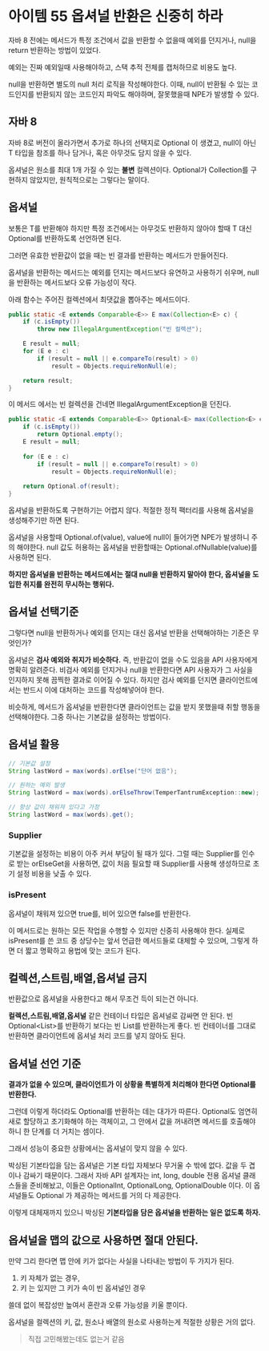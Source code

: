 # 아이템 55 옵셔널 반환은 신중히 하라

자바 8 전에는 메서드가 특정 조건에서 값을 반환할 수 없을때 예외를 던지거나, null을 return 반환하는 방법이 있었다.

예외는 진짜 예외일때 사용해야하고, 스택 추적 전체를 캡처하므로 비용도 높다.

null을 반환하면 별도의 null 처리 로직을 작성해야한다. 이때, null이 반환될 수 있는 코드인지를 반환되지 않는 코드인지 파악도 해야하며, 잘못했을때 NPE가 발생할 수 있다.

## 자바 8

자바 8로 버전이 올라가면서 추가로 하나의 선택지로 Optional<T> 이 생겼고, null이 아닌 T 타입을 참조를 하나 담거나, 혹은 아무것도 담지 않을 수 있다.

옵셔널은 원소를 최대 1개 가질 수 있는 **불변** 컬렉션이다. Optional<T>가 Collection<T>를 구현하지 않았지만, 원칙적으로는 그렇다는 말이다.

## 옵셔널

보통은 T를 반환해야 하지만 특정 조건에서는 아무것도 반환하지 않아야 할때 T 대신 Optional<T>를 반환하도록 선언하면 된다.

그러면 유효한 반환값이 없을 때는 빈 결과를 반환하는 메서드가 만들어진다.

옵셔널을 반환하는 메서드는 예외를 던지는 메서드보다 유연하고 사용하기 쉬우며, null을 반환하는 메서드보다 오류 가능성이 작다.

아래 함수는 주어진 컬렉션에서 최댓값을 뽑아주는 메서드이다.

```java
public static <E extends Comparable<E>> E max(Collection<E> c) {
    if (c.isEmpty())
        throw new IllegalArgumentException("빈 컬렉션");

    E result = null;
    for (E e : c)
        if (result = null || e.compareTo(result) > 0)
            result = Objects.requireNonNull(e);

    return result;
}
```

이 메서드 에서는 빈 컬렉션을 건네면 IllegalArgumentException을 던진다.

```java
public static <E extends Comparable<E>> Optional<E> max(Collection<E> c) {
    if (c.isEmpty())
        return Optional.empty();
    E result = null;
    
    for (E e : c)
        if (result = null || e.compareTo(result) > 0)
            result = Objects.requireNonNull(e);
    
    return Optional.of(result);
}
```
옵셔널을 반환하도록 구현하기는 어렵지 않다. 적절한 정적 팩터리를 사용해 옵셔널을 생성해주기만 하면 된다.

옵셔널을 사용할때 Optional.of(value), value에 null이 들어가면 NPE가 발생하니 주의 해야한다.
null 값도 허용하는 옵셔널을 반환할때는 Optional.ofNullable(value)를 사용하면 된다.

**하지만 옵셔널을 반환하는 메서드에서는 절대 null을 반환하지 말아야 한다, 옵셔널을 도입한 취지를 완전히 무시하는 행위다.**

## 옵셔널 선택기준

그렇다면 null을 반환하거나 예외를 던지는 대신 옵셔널 반환을 선택해야하는 기준은 무엇인가?

옵셔널은 **검사 예외와 취지가 비슷하다.** 즉, 반환값이 없을 수도 있음을 API 사용자에게 명확히 알려준다.
비검사 예외를 던지거나 null을 반환한다면 API 사용자가 그 사실을 인지하지 못해 끔찍한 결과로 이어질 수 있다.
하지만 검사 예외를 던지면 클라이언트에서는 반드시 이에 대처하는 코드를 작성해넣어야 한다.

비슷하게, 메서드가 옵셔널을 반환한다면 클라이언트는 값을 받지 못했을때 취할 행동을 선택해야한다. 그중 하나는 기본값을 설정하는 방법이다.

## 옵셔널 활용

```java
// 기본값 설정
String lastWord = max(words).orElse("단어 없음");

// 원하는 예외 발생
String lastWord = max(words).orElseThrow(TemperTantrumException::new);

// 항상 값이 채워져 있다고 가정
String lastWord = max(words).get();
```
### Supplier<T>

기본값을 설정하는 비용이 아주 커서 부담이 될 때가 있다. 그럴 때는 Supplier<T>를 인수로 받는 orElseGet을 사용하면, 값이 처음 필요할 때 Supplier<T>를 사용해 생성하므로 초기 설정 비용을 낮출 수 있다.

### isPresent
옵셔널이 채워져 있으면 true를, 비어 있으면 false를 반환한다. 

이 메서드로는 원하는 모든 작업을 수행할 수 있지만 신중히 사용해야 한다. 실제로 isPresent를 쓴 코드 중 상당수는 앞서 언급한 메서드들로 대체할 수 있으며, 그렇게 하면 더 짧고 명확하고 용법에 맞는 코드가 된다.


## 컬렉션,스트림,배열,옵셔널 금지

반환값으로 옵셔널을 사용한다고 해서 무조건 득이 되는건 아니다.

**컬렉션,스트림,배열,옵셔널** 같은 컨테이너 타입은 옵셔널로 감싸면 안 된다. 빈 Optional<List<T>>를 반환하기 보다는 빈 List<T>를 반환하는게 좋다.
빈 컨테이너를 그대로 반환하면 클라이언트에 옵셔널 처리 코드를 넣지 않아도 된다.

## 옵셔널 선언 기준

**결과가 없을 수 있으며, 클라이언트가 이 상황을 특별하게 처리해야 한다면 Optional<T>를 반환한다.**

그런데 이렇게 하더라도 Optional<T>를 반환하는 데는 대가가 따른다. Optional도 엄연히 새로 할당하고 초기화해야 하는 객체이고, 그 안에서 값을 꺼내려면 메서드를 호출해야 하니 한 단계를 더 거치는 셈이다.

그래서 성능이 중요한 상황에서는 옵셔널이 맞지 않을 수 있다.

박싱된 기본타입을 담는 옵셔널은 기본 타입 자체보다 무거울 수 밖에 없다. 값을 두 겹이나 감싸기 때문이다. 그래서 자바 API 설계자는 int, long, double 전용 옵셔널 클래스들을 준비해놨고, 이들은 OptionalInt, OptionalLong, OptionalDouble 이다.
이 옵셔널들도 Optional<T> 가 제공하는 메서드를 거의 다 제공한다.

이렇게 대체재까지 있으니 박싱된 **기본타입을 담은 옵셔널을 반환하는 일은 없도록 하자.**

## 옵셔널을 맵의 값으로 사용하면 절대 안된다.
만약 그리 한다면 맵 안에 키가 없다는 사실을 나타내는 방법이 두 가지가 된다. 

1. 키 자체가 없는 경우,
2. 키 는 있지만 그 키가 속이 빈 옵셔널인 경우

쓸데 없이 복잡성만 높여서 혼란과 오류 가능성을 키울 뿐이다.

옵셔널을 컬렉션의 키, 값, 원소나 배열의 원소로 사용하는게 적절한 상황은 거의 없다.
> 직접 고민해봤는데도 없는거 같음